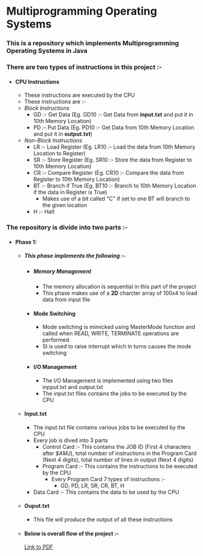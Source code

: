 # Multiprogramming Operating Systems

### This is a repository which implements Multiprogramming Operating Systems in Java

### There are two types of instructions in this project :-

- #### CPU Instructions
  - These instructions are executed by the CPU
  - These instructions are :-
  - _Block Instructions_
    - GD :- Get Data (Eg. GD10 :- Get Data from **input.txt** and put it in 10th Memory Location)
    - PD :- Put Data (Eg. PD10 :- Get Data from 10th Memory Location and put it in **output.txt**)
  - _Non-Block Instructions_
    - LR :- Load Register (Eg. LR10 :- Load the data from 10th Memory Location to Register)
    - SR :- Store Register (Eg. SR10 :- Store the data from Register to 10th Memory Location)
    - CR :- Compare Register (Eg. CR10 :- Compare the data from Register to 10th Memory Location)
    - BT :- Branch if True (Eg. BT10 :- Branch to 10th Memory Location if the data in Register is True)
      - Makes use of a bit called "C" if set to one BT will branch to the given location
    - H :- Halt

### The repository is divide into two parts :-

- #### Phase 1:
  - ##### This phase implements the following :-
    - ##### Memory Management
      - The memory allocation is sequential in this part of the project
      - This phase makes use of a **2D** charcter array of 100x4 to load data from input file
    - #### Mode Switching
      - Mode switching is mimicked using MasterMode function and called when READ, WRITE, TERMINATE operations are performed
      - SI is used to raise interrupt which in turns causes the mode switching
    - #### I/O Management
      - The I/O Management is implemented using two files inpput.txt and output.txt
      - The input.txt files contains the jobs to be executed by the CPU
  - #### Input.txt
    - The input.txt file contains various jobs to be executed by the CPU
    - Every job is dived into 3 parts
      - Control Card :- This contains the JOB ID (First 4 characters after _$AMJ_), total number of instructions in the Program Card (Next 4 digits), total number of lines in output (Next 4 digits)
      - Program Card :- This contains the instructions to be executed by the CPU
        - Every Program Card 7 types of instructions :-
          - GD, PD, LR, SR, CR, BT, H
    - Data Card :- This contains the data to be used by the CPU
  - #### Ouput.txt
    - This file will produce the output of all these instructions
  - #### Below is overall flow of the project :-
    [Link to PDF](./pdfs/phase1.pdf)

